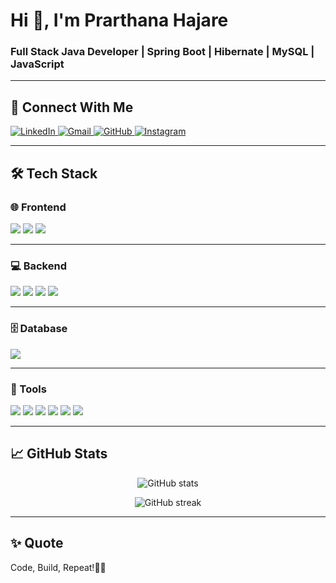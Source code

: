<h1>Hi 👋, I'm Prarthana Hajare</h1>
<h3> Full Stack Java Developer | Spring Boot | Hibernate | MySQL | JavaScript</h3>

---

## 🤝 Connect With Me  

<p>
  <a href="https://www.linkedin.com/in/prarthana-hajare-24645535b" target="_blank">
    <img src="https://img.shields.io/badge/LinkedIn-Prarthana%20Hajare-blue?style=for-the-badge&logo=linkedin" alt="LinkedIn"/>
  </a>
  <a href="mailto:yourEmail@gmail.com" target="_blank">
    <img src="https://img.shields.io/badge/Gmail-Contact%20Me-red?style=for-the-badge&logo=gmail" alt="Gmail"/>
  </a>
  <a href="https://github.com/your-github-username" target="_blank">
    <img src="https://img.shields.io/badge/GitHub-Profile-black?style=for-the-badge&logo=github" alt="GitHub"/>
  </a>
  <a href="https://www.instagram.com/your-instagram-id" target="_blank">
    <img src="https://img.shields.io/badge/Instagram-Follow%20Me-pink?style=for-the-badge&logo=instagram" alt="Instagram"/>
  </a>
</p>

---

## 🛠️ Tech Stack

### 🌐 Frontend
<p>
  <img src="https://img.shields.io/badge/HTML5-E34F26?style=for-the-badge&logo=html5&logoColor=white"/>
  <img src="https://img.shields.io/badge/CSS3-1572B6?style=for-the-badge&logo=css3&logoColor=white"/>
  <img src="https://img.shields.io/badge/JavaScript-F7DF1E?style=for-the-badge&logo=javascript&logoColor=black"/>
</p>

---

### 💻 Backend
<p>
  <img src="https://img.shields.io/badge/Java-ED8B00?style=for-the-badge&logo=openjdk&logoColor=white"/>
  <img src="https://img.shields.io/badge/Spring-6DB33F?style=for-the-badge&logo=spring&logoColor=white"/>
  <img src="https://img.shields.io/badge/Spring%20Boot-6DB33F?style=for-the-badge&logo=springboot&logoColor=white"/>
  <img src="https://img.shields.io/badge/Hibernate-59666C?style=for-the-badge&logo=hibernate&logoColor=white"/>
</p>

---

### 🗄️ Database
<p>
  <img src="https://img.shields.io/badge/MySQL-4479A1?style=for-the-badge&logo=mysql&logoColor=white"/>
</p>

---

### 🔧 Tools
<p>
  <img src="https://img.shields.io/badge/Git-F05033?style=for-the-badge&logo=git&logoColor=white"/>
  <img src="https://img.shields.io/badge/GitHub-000000?style=for-the-badge&logo=github&logoColor=white"/>
  <img src="https://img.shields.io/badge/Postman-FF6C37?style=for-the-badge&logo=postman&logoColor=white"/>
  <img src="https://img.shields.io/badge/Maven-C71A36?style=for-the-badge&logo=apachemaven&logoColor=white"/>
  <img src="https://img.shields.io/badge/Eclipse-2C2255?style=for-the-badge&logo=eclipseide&logoColor=white"/>
  <img src="https://img.shields.io/badge/VSCode-007ACC?style=for-the-badge&logo=visualstudiocode&logoColor=white"/>
</p>

---

## 📈 GitHub Stats  

<p align="center">
  <img src="https://github-readme-stats.vercel.app/api?username=your-github-username&show_icons=true&theme=radical" alt="GitHub stats" />
</p>
<p align="center">
  <img src="https://github-readme-streak-stats.herokuapp.com/?user=your-github-username&theme=radical" alt="GitHub streak" />
</p>

---

## ✨ Quote 

Code, Build, Repeat!👨‍💻  



